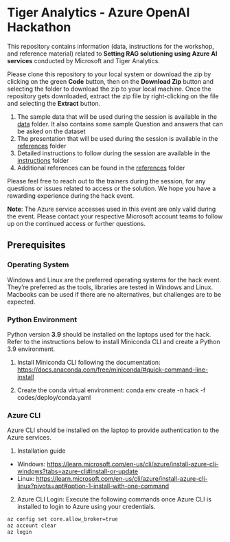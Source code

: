 # Tiger Analytics - Azure OpenAI Hackathon

This repository contains information (data, instructions for the workshop, and reference material) related to **Setting RAG solutioning using Azure AI services** conducted by Microsoft and Tiger Analytics.

Please clone this repository to your local system or download the zip by clicking on the green **Code** button, then on the **Download Zip** button and selecting the folder to download the zip to your local machine. Once the repository gets downloaded, extract the zip file by right-clicking on the file and selecting the **Extract** button.

1. The sample data that will be used during the session is available in the [data](data) folder. It also contains some sample Question and answers that can be asked on the dataset
2. The presentation that will be used during the session is available in the [references](references/AI_Build_Presentation.pdf) folder
3. Detailed instructions to follow during the session are available in the [instructions](instructions/ms_ai_build_steps.pdf) folder
4. Additional references can be found in the [references](references) folder

Please feel free to reach out to the trainers during the session, for any questions or issues related to access or the
solution. We hope you have a rewarding experience during the hack event.

**Note**: The Azure service accesses used in this event are only valid during the event. Please contact your respective Microsoft account teams to follow up on the continued access or further questions.


## Prerequisites
### Operating System
Windows and Linux are the preferred operating systems for the hack event. They’re preferred as the tools, libraries are tested in Windows and Linux. Macbooks can be used if there are no alternatives, but challenges are to be expected.

### Python Environment
Python version **3.9** should be installed on the laptops used for the hack.
Refer to the instructions below to install Miniconda CLI and create a Python 3.9 environment.
1. Install Miniconda CLI following the documentation: https://docs.anaconda.com/free/miniconda/#quick-command-line-install

2. Create the conda virtual environment:
  conda env create -n hack -f codes/deploy/conda.yaml

### Azure CLI
Azure CLI should be installed on the laptop to provide authentication to the Azure services.

1. Installation guide
   
  * Windows: https://learn.microsoft.com/en-us/cli/azure/install-azure-cli-windows?tabs=azure-cli#install-or-update
  * Linux: https://learn.microsoft.com/en-us/cli/azure/install-azure-cli-linux?pivots=apt#option-1-install-with-one-command

2. Azure CLI Login:
  Execute the following commands once Azure CLI is installed to login to Azure using your credentials.
  ```bash
  az config set core.allow_broker=true
  az account clear
  az login
  ```
